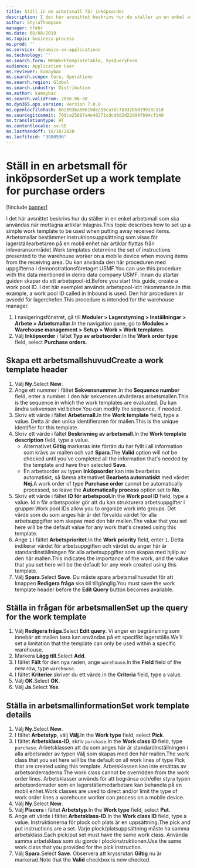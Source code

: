 ```yaml
---
title: Ställ in en arbetsmall för inköpsorder
description: I det här avsnittet beskrivs hur du ställer in en enkel arbetsmall som ska användas när mottagna artiklar inlagras.
author: ShylaThompson
manager: tfehr
ms.date: 08/08/2019
ms.topic: business-process
ms.prod: ''
ms.service: dynamics-ax-applications
ms.technology: ''
ms.search.form: WHSWorkTemplateTable, SysQueryForm
audience: Application User
ms.reviewer: kamaybac
ms.search.scope: Core, Operations
ms.search.region: Global
ms.search.industry: Distribution
ms.author: kamaybac
ms.search.validFrom: 2016-06-30
ms.dyn365.ops.version: Version 7.0.0
ms.openlocfilehash: 6628936a56619de255ca7dc7b332b5819918c310
ms.sourcegitcommit: 708ca25687a4e48271cdcd6d2d22d99fb94cf140
ms.translationtype: HT
ms.contentlocale: sv-SE
ms.lasthandoff: 10/10/2020
ms.locfileid: "3980596"
---
```

# <a name="set-up-a-work-template-for-purchase-orders"></a><span data-ttu-id="6c712-103">Ställ in en arbetsmall för inköpsorder</span><span class="sxs-lookup"><span data-stu-id="6c712-103">Set up a work template for purchase orders</span></span>

[!include [banner](../../includes/banner.md)]

<span data-ttu-id="6c712-104">I det här avsnittet beskrivs hur du ställer in en enkel arbetsmall som ska användas när mottagna artiklar inlagras.</span><span class="sxs-lookup"><span data-stu-id="6c712-104">This topic describes how to set up a simple work template to be used when putting away received items.</span></span> <span data-ttu-id="6c712-105">Arbetsmallar bestämmer instruktionsuppsättning som visas för lagerställearbetaren på en mobil enhet när artiklar flyttas från inleveransområdet.</span><span class="sxs-lookup"><span data-stu-id="6c712-105">Work templates determine the set of instructions presented to the warehouse worker on a mobile device when moving items from the receiving area.</span></span> <span data-ttu-id="6c712-106">Du kan använda den här proceduren med uppgifterna i demonstrationsföretaget USMF.</span><span class="sxs-lookup"><span data-stu-id="6c712-106">You can use this procedure with the data mentioned in demo data company USMF.</span></span> <span data-ttu-id="6c712-107">Innan du startar guiden skapar du ett arbetspool-id.</span><span class="sxs-lookup"><span data-stu-id="6c712-107">Before you start this guide, create a work pool ID.</span></span> <span data-ttu-id="6c712-108">I det här exemplet används arbetspool-id:t Inkommande.</span><span class="sxs-lookup"><span data-stu-id="6c712-108">In this example, a work pool ID called in Inbound is used.</span></span> <span data-ttu-id="6c712-109">Den här proceduren är avsedd för lagerchefen.</span><span class="sxs-lookup"><span data-stu-id="6c712-109">This procedure is intended for the warehouse manager.</span></span>

1. <span data-ttu-id="6c712-110">I navigeringsfönstret, gå till **Moduler > Lagerstyrning > Inställningar > Arbete > Arbetsmallar**.</span><span class="sxs-lookup"><span data-stu-id="6c712-110">In the navigation pane, go to **Modules > Warehouse management > Setup > Work > Work templates**.</span></span>
2. <span data-ttu-id="6c712-111">Välj **Inköpsorder** i fältet **Typ av arbetsorder**.</span><span class="sxs-lookup"><span data-stu-id="6c712-111">In the **Work order type** field, select **Purchase orders**.</span></span>

## <a name="create-a-work-template-header"></a><span data-ttu-id="6c712-112">Skapa ett arbetsmallshuvud</span><span class="sxs-lookup"><span data-stu-id="6c712-112">Create a work template header</span></span>
1. <span data-ttu-id="6c712-113">Välj **Ny**.</span><span class="sxs-lookup"><span data-stu-id="6c712-113">Select **New**.</span></span>
2. <span data-ttu-id="6c712-114">Ange ett nummer i fältet **Sekvensnummer**.</span><span class="sxs-lookup"><span data-stu-id="6c712-114">In the **Sequence number** field, enter a number.</span></span> <span data-ttu-id="6c712-115">I den här sekvensen utvärderas arbetsmallen.</span><span class="sxs-lookup"><span data-stu-id="6c712-115">This is the sequence in which the work templates are evaluated.</span></span> <span data-ttu-id="6c712-116">Du kan ändra sekvensen vid behov.</span><span class="sxs-lookup"><span data-stu-id="6c712-116">You can modify the sequence, if needed.</span></span>  
3. <span data-ttu-id="6c712-117">Skriv ett värde i fältet **Arbetsmall.**</span><span class="sxs-lookup"><span data-stu-id="6c712-117">In the **Work template** field, type a value.</span></span> <span data-ttu-id="6c712-118">Detta är den unika identifieraren för mallen.</span><span class="sxs-lookup"><span data-stu-id="6c712-118">This is the unique identifier for this template.</span></span>  
4. <span data-ttu-id="6c712-119">Skriv ett värde i fältet **Beskrivning av arbetsmall.**</span><span class="sxs-lookup"><span data-stu-id="6c712-119">In the **Work template description** field, type a value.</span></span>
    - <span data-ttu-id="6c712-120">Alternativet **Giltig** markeras inte förrän du har fyllt i all information som krävs av mallen och valt **Spara**.</span><span class="sxs-lookup"><span data-stu-id="6c712-120">The **Valid** option will not be checked until you've completed all the information that's needed by the template and have then selected **Save**.</span></span>  
    - <span data-ttu-id="6c712-121">En arbetsorder av typen **Inköpsorder** kan inte bearbetas automatiskt, så lämna alternativet **Bearbeta automatiskt** med värdet **Nej**.</span><span class="sxs-lookup"><span data-stu-id="6c712-121">A work order of type **Purchase order** cannot be automatically processed, so leave the **Automatically process** option set to **No**.</span></span>  
5. <span data-ttu-id="6c712-122">Skriv ett värde i fältet **ID för arbetspool.**</span><span class="sxs-lookup"><span data-stu-id="6c712-122">In the **Work pool ID** field, type a value.</span></span> <span data-ttu-id="6c712-123">Id:n för arbetspooler gör att du kan strukturera arbetsuppgifter i grupper.</span><span class="sxs-lookup"><span data-stu-id="6c712-123">Work pool IDs allow you to organize work into groups.</span></span> <span data-ttu-id="6c712-124">Det värde som du som anges här är det förvalda värdet för alla arbetsuppgifter som skapas med den här mallen.</span><span class="sxs-lookup"><span data-stu-id="6c712-124">The value that you set here will be the default value for any work that's created using this template.</span></span>  
6. <span data-ttu-id="6c712-125">Ange `1` i fältet **Arbetsprioritet**.</span><span class="sxs-lookup"><span data-stu-id="6c712-125">In the **Work priority** field, enter `1`.</span></span> <span data-ttu-id="6c712-126">Detta indikerar värdet för arbetsuppgiften och värdet du anger här är standardinställningen för alla arbetsuppgifter som skapas med hjälp av den här mallen.</span><span class="sxs-lookup"><span data-stu-id="6c712-126">This indicates the importance of the work, and the value that you set here will be the default for any work created using this template.</span></span>  
7. <span data-ttu-id="6c712-127">Välj **Spara**.</span><span class="sxs-lookup"><span data-stu-id="6c712-127">Select **Save**.</span></span> <span data-ttu-id="6c712-128">Du måste spara arbetsmallhuvudet för att knappen **Redigera fråga** ska bli tillgänglig.</span><span class="sxs-lookup"><span data-stu-id="6c712-128">You must save the work template header before the **Edit Query** button becomes available.</span></span>  

## <a name="set-up-the-query-for-the-work-template"></a><span data-ttu-id="6c712-129">Ställa in frågan för arbetsmallen</span><span class="sxs-lookup"><span data-stu-id="6c712-129">Set up the query for the work template</span></span>
1. <span data-ttu-id="6c712-130">Välj **Redigera fråga**.</span><span class="sxs-lookup"><span data-stu-id="6c712-130">Select **Edit query**.</span></span> <span data-ttu-id="6c712-131">Vi anger en begränsning som innebär att mallen bara kan användas på ett specifikt lagerställe.</span><span class="sxs-lookup"><span data-stu-id="6c712-131">We'll set a limitation that the template can only be used within a specific warehouse.</span></span>  
2. <span data-ttu-id="6c712-132">Markera **Lägg till**.</span><span class="sxs-lookup"><span data-stu-id="6c712-132">Select **Add**.</span></span>
3. <span data-ttu-id="6c712-133">I fältet **Fält** för den nya raden, ange `warehouse`.</span><span class="sxs-lookup"><span data-stu-id="6c712-133">In the **Field** field of the new row, type `warehouse`.</span></span>
4. <span data-ttu-id="6c712-134">I fältet **Kriterier** skriver du ett värde.</span><span class="sxs-lookup"><span data-stu-id="6c712-134">In the **Criteria** field, type a value.</span></span>
5. <span data-ttu-id="6c712-135">Välj **OK**.</span><span class="sxs-lookup"><span data-stu-id="6c712-135">Select **OK**.</span></span>
6. <span data-ttu-id="6c712-136">Välj **Ja**.</span><span class="sxs-lookup"><span data-stu-id="6c712-136">Select **Yes**.</span></span>

## <a name="set-work-template-details"></a><span data-ttu-id="6c712-137">Ställa in arbetsmallinformation</span><span class="sxs-lookup"><span data-stu-id="6c712-137">Set work template details</span></span>
1. <span data-ttu-id="6c712-138">Välj **Ny**.</span><span class="sxs-lookup"><span data-stu-id="6c712-138">Select **New**.</span></span>
2. <span data-ttu-id="6c712-139">I fältet **Arbetstyp**, välj **Välj**.</span><span class="sxs-lookup"><span data-stu-id="6c712-139">In the **Work type** field, select **Pick**.</span></span>
3. <span data-ttu-id="6c712-140">I fältet **Arbetsklass-ID**, skriv `purchase`.</span><span class="sxs-lookup"><span data-stu-id="6c712-140">In the **Work class ID** field, type `purchase`.</span></span> <span data-ttu-id="6c712-141">Arbetsklassen att du som anges här är standardinställningen i alla arbetsrader av typen Välj som skapas med den här mallen.</span><span class="sxs-lookup"><span data-stu-id="6c712-141">The work class that you set here will be the default on all work lines of type Pick that are created using this template.</span></span> <span data-ttu-id="6c712-142">Arbetsklassen kan inte ersättas av arbetsorderraderna.</span><span class="sxs-lookup"><span data-stu-id="6c712-142">The work class cannot be overridden from the work order lines.</span></span> <span data-ttu-id="6c712-143">Arbetsklasser används för att begränsa och/eller styra typen arbetsorderrader som en lagerställemedarbetare kan behandla på en mobil enhet.</span><span class="sxs-lookup"><span data-stu-id="6c712-143">Work classes are used to direct and/or limit the type of work order lines a warehouse worker can process on a mobile device.</span></span>  
4. <span data-ttu-id="6c712-144">Välj **Ny**.</span><span class="sxs-lookup"><span data-stu-id="6c712-144">Select **New**.</span></span>
5. <span data-ttu-id="6c712-145">Välj **Placera** i fältet **Arbetstyp**.</span><span class="sxs-lookup"><span data-stu-id="6c712-145">In the **Work type** field, select **Put**.</span></span>
6. <span data-ttu-id="6c712-146">Ange ett värde i fältet **Arbetsklass-ID**.</span><span class="sxs-lookup"><span data-stu-id="6c712-146">In the **Work class ID** field, type a value.</span></span> <span data-ttu-id="6c712-147">Instruktionerna för plock och plats är en uppsättning.</span><span class="sxs-lookup"><span data-stu-id="6c712-147">The pick and put instructions are a set.</span></span> <span data-ttu-id="6c712-148">Varje plock/platsuppsättning måste ha samma arbetsklass.</span><span class="sxs-lookup"><span data-stu-id="6c712-148">Each pick/put set must have the same work class.</span></span> <span data-ttu-id="6c712-149">Använda samma arbetsklass som du gjorde i plockinstruktionen.</span><span class="sxs-lookup"><span data-stu-id="6c712-149">Use the same work class that you provided for the pick instruction.</span></span>  
7. <span data-ttu-id="6c712-150">Välj **Spara**.</span><span class="sxs-lookup"><span data-stu-id="6c712-150">Select **Save**.</span></span> <span data-ttu-id="6c712-151">Observera att kryssrutan **Giltig** nu är markerad.</span><span class="sxs-lookup"><span data-stu-id="6c712-151">Note that the **Valid** checkbox is now checked.</span></span>  

